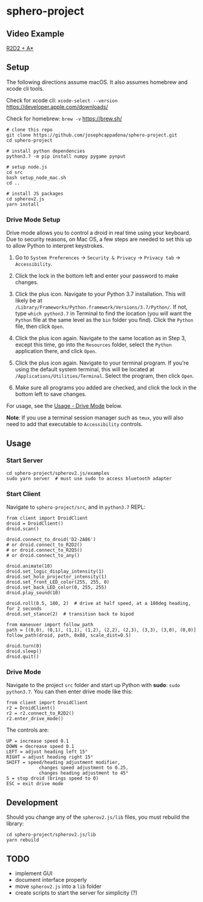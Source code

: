 # sphero-project

## Video Example
[R2D2 + A*](https://www.youtube.com/watch?v=qjIhtkhbPT8)

## Setup

The following directions assume macOS. It also assumes homebrew and xcode cli tools.

Check for xcode cli:
```xcode-select --version```
https://developer.apple.com/downloads/

Check for homebrew:
```brew -v```
https://brew.sh/

```
# clone this repo
git clone https://github.com/josephcappadona/sphero-project.git
cd sphero-project

# install python dependencies
python3.7 -m pip install numpy pygame pynput

# setup node.js
cd src
bash setup_node_mac.sh
cd ..

# install JS packages
cd spherov2.js
yarn install
```

### Drive Mode Setup

Drive mode allows you to control a droid in real time using your keyboard. Due to security reasons, on Mac OS, a few steps are needed to set this up to allow Python to interpret keystrokes.

1. Go to `System Preferences` -> `Security & Privacy` -> `Privacy tab` -> `Accessibility`.

2. Click the lock in the bottom left and enter your password to make changes.

3. Click the plus icon. Navigate to your Python 3.7 installation. This will likely be at `/Library/Frameworks/Python.framework/Versions/3.7/Python/`. If not, type `which python3.7` in Terminal to find the location (you will want the `Python` file at the same level as the `bin` folder you find). Click the `Python` file, then click `Open`.

4. Click the plus icon again. Navigate to the same location as in Step 3, except this time, go into the `Resources` folder, select the `Python` application there, and click `Open`.

5. Click the plus icon again. Navigate to your terminal program. If you're using the default system terminal, this will be located at `/Applications/Utilities/Terminal`. Select the program, then click `Open`.

6. Make sure all programs you added are checked, and click the lock in the bottom left to save changes.

For usage, see the [Usage - Drive Mode](#usage-drive-mode) below.

**Note**: If you use a terminal session manager such as `tmux`, you will also need to add that executable to `Accessibility` controls.

## Usage

### Start Server
```
cd sphero-project/spherov2.js/examples
sudo yarn server  # must use sudo to access bluetooth adapter
```

### Start Client
Navigate to `sphero-project/src`, and in `python3.7` REPL:
```
from client import DroidClient
droid = DroidClient()
droid.scan()

droid.connect_to_droid('D2-2A86')
# or droid.connect_to_R2D2()
# or droid.connect_to_R2Q5()
# or droid.connect_to_any()

droid.animate(10)
droid.set_logic_display_intensity(1)
droid.set_holo_projector_intensity(1)
droid.set_front_LED_color(255, 255, 0)
droid.set_back_LED_color(0, 255, 255)
droid.play_sound(10)

droid.roll(0.5, 180, 2)  # drive at half speed, at a 180deg heading, for 2 seconds
droid.set_stance(2)  # transition back to bipod

from maneuver import follow_path
path = [(0,0), (0,1), (1,1), (1,2), (2,2), (2,3), (3,3), (3,0), (0,0)]
follow_path(droid, path, 0x88, scale_dist=0.5)

droid.turn(0)
droid.sleep()
droid.quit()
```

<h3 id="usage-drive-mode">
Drive Mode
</h3>

Navigate to the project `src` folder and start up Python with **sudo**: `sudo python3.7`. You can then enter drive mode like this:
```
from client import DroidClient
r2 = DroidClient()
r2 = r2.connect_to_R2D2()
r2.enter_drive_mode()
```

The controls are:
```
UP = increase speed 0.1
DOWN = decrease speed 0.1
LEFT = adjust heading left 15°
RIGHT = adjust heading right 15°
SHIFT = speed/heading adjustment modifier,
            changes speed adjustment to 0.25,
            changes heading adjustment to 45°
S = stop droid (brings speed to 0)
ESC = exit drive mode
```

## Development

Should you change any of the `spherov2.js/lib` files, you must rebuild the library:

```
cd sphero-project/spherov2.js/lib
yarn rebuild
```

## TODO

* implement GUI
* document interface properly
* move `spherov2.js` into a `lib` folder
* create scripts to start the server for simplicity (?)
